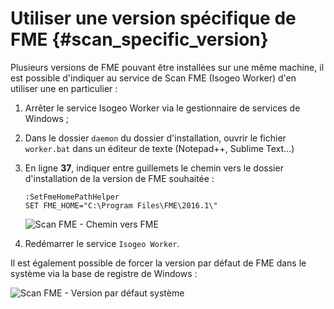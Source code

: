 # Utiliser une version spécifique de FME {#scan_specific_version}

Plusieurs versions de FME pouvant être installées sur une même machine, il est possible d&apos;indiquer au service de Scan FME (Isogeo Worker) d&apos;en utiliser une en particulier :

1. Arrêter le service Isogeo Worker via le gestionnaire de services de Windows ;
2. Dans le dossier `daemon` du dossier d&apos;installation, ouvrir le fichier `worker.bat` dans un éditeur de texte (Notepad++, Sublime Text...)
3. En ligne **37**, indiquer entre guillemets le chemin vers le dossier d&apos;installation de la version de FME souhaitée :

    ```batch
    :SetFmeHomePathHelper
    SET FME_HOME="C:\Program Files\FME\2016.1\"
    ```

    ![Scan FME - Chemin vers FME](/assets/scanFME_install_fmePath_worker_set.png "Scan FME - Forcer la version de FME à utiliser")

4. Redémarrer le service `Isogeo Worker`.

Il est également possible de forcer la version par défaut de FME dans le système via la base de registre de Windows :

![Scan FME - Version par défaut système](/assets/scanFME_install_fmePath_registry.png "Scan FME - Forcer la version de FME dans la base de registre")
